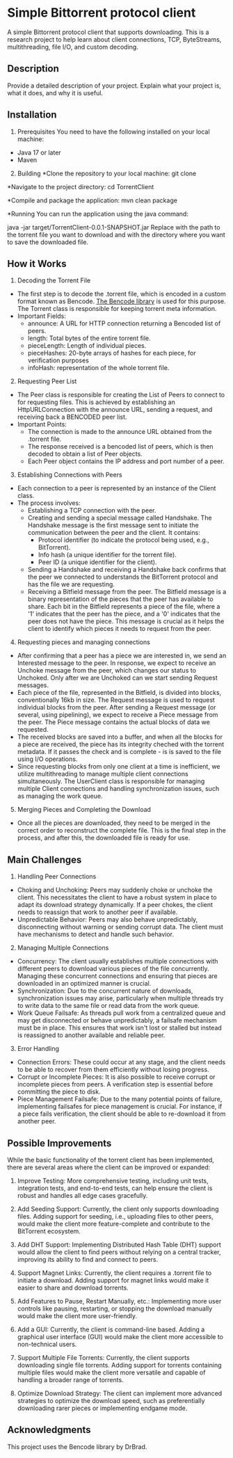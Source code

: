 # Simple Bittorrent protocol client

A simple Bittorrent protocol client that supports downloading. This is a research project to help learn about client connections, TCP, ByteStreams, multithreading, file I/O, and custom decoding.

## Description

Provide a detailed description of your project. Explain what your project is, what it does, and why it is useful. 

## Installation

1. Prerequisites
You need to have the following installed on your local machine:

* Java 17 or later
* Maven
2. Building
*Clone the repository to your local machine:
git clone <repository-url>

*Navigate to the project directory:
cd TorrentClient

*Compile and package the application:
mvn clean package

*Running
You can run the application using the java command:

java -jar target/TorrentClient-0.0.1-SNAPSHOT.jar <torrent-file-path> <save-path>
Replace <torrent-file-path> with the path to the torrent file you want to download and <save-path> with the directory where you want to save the downloaded file.

## How it Works

1. Decoding the Torrent File
* The first step is to decode the .torrent file, which is encoded in a custom format known as Bencode. [The Bencode library](https://github.com/DrBrad/Bencode/tree/main) is used for this purpose. The Torrent class is responsible for keeping torrent meta information.
* Important Fields:
  * announce: A URL for HTTP connection returning a Bencoded list of peers.
  * length: Total bytes of the entire torrent file.
  * pieceLength: Length of individual pieces.
  * pieceHashes: 20-byte arrays of hashes for each piece, for verification purposes
  * infoHash: representation of the whole torrent file.
2. Requesting Peer List
* The Peer class is responsible for creating the List of Peers to connect to for requesting files. This is achieved by establishing an HttpURLConnection with the announce URL, sending a request, and receiving back a BENCODED peer list.
* Important Points:
  * The connection is made to the announce URL obtained from the .torrent file.
  * The response received is a bencoded list of peers, which is then decoded to obtain a list of Peer objects.
  * Each Peer object contains the IP address and port number of a peer.
3. Establishing Connections with Peers
* Each connection to a peer is represented by an instance of the Client class.
* The process involves:
  * Establishing a TCP connection with the peer.
  * Creating and sending a special message called Handshake. The Handshake message is the first message sent to initiate the communication between the peer and the client. It contains:
    * Protocol identifier (to indicate the protocol being used, e.g., BitTorrent).
    * Info hash (a unique identifier for the torrent file).
    * Peer ID (a unique identifier for the client).
  * Sending a Handshake and receiving a Handshake back confirms that the peer we connected to understands the BitTorrent protocol and has the file we are requesting.
  * Receiving a Bitfield message from the peer. The Bitfield message is a binary representation of the pieces that the peer has available to share. Each bit in the Bitfield represents a piece of the file, where a '1' indicates that the peer has the piece, and a '0' indicates that the peer does not have the piece. This message is crucial as it helps the client to identify which pieces it needs to request from the peer.
4. Requesting pieces and managing connections
* After confirming that a peer has a piece we are interested in, we send an Interested message to the peer. In response, we expect to receive an Unchoke message from the peer, which changes our status to Unchoked. Only after we are Unchoked can we start sending Request messages.
* Each piece of the file, represented in the Bitfield, is divided into blocks, conventionally 16kb in size. The Request message is used to request individual blocks from the peer. After sending a Request message (or several, using pipelining), we expect to receive a Piece message from the peer. The Piece message contains the actual blocks of data we requested.
* The received blocks are saved into a buffer, and when all the blocks for a piece are received, the piece has its integrity cheched with the torrent metadata. If it passes the check and is complete - is is saved to the file using I/O operations.
* Since requesting blocks from only one client at a time is inefficient, we utilize multithreading to manage multiple client connections simultaneously. The UserClient class is responsible for managing multiple Client connections and handling synchronization issues, such as managing the work queue.
5. Merging Pieces and Completing the Download
* Once all the pieces are downloaded, they need to be merged in the correct order to reconstruct the complete file. This is the final step in the process, and after this, the downloaded file is ready for use.

## Main Challenges
1. Handling Peer Connections

* Choking and Unchoking: Peers may suddenly choke or unchoke the client. This necessitates the client to have a robust system in place to adapt its download strategy dynamically. If a peer chokes, the client needs to reassign that work to another peer if available.
* Unpredictable Behavior: Peers may also behave unpredictably, disconnecting without warning or sending corrupt data. The client must have mechanisms to detect and handle such behavior.

2. Managing Multiple Connections

* Concurrency: The client usually establishes multiple connections with different peers to download various pieces of the file concurrently. Managing these concurrent connections and ensuring that pieces are downloaded in an optimized manner is crucial.
* Synchronization: Due to the concurrent nature of downloads, synchronization issues may arise, particularly when multiple threads try to write data to the same file or read data from the work queue.
* Work Queue Failsafe: As threads pull work from a centralized queue and may get disconnected or behave unpredictably, a failsafe mechanism must be in place. This ensures that work isn't lost or stalled but instead is reassigned to another available and reliable peer.

3. Error Handling

* Connection Errors: These could occur at any stage, and the client needs to be able to recover from them efficiently without losing progress.
* Corrupt or Incomplete Pieces: It is also possible to receive corrupt or incomplete pieces from peers. A verification step is essential before committing the piece to disk.
* Piece Management Failsafe: Due to the many potential points of failure, implementing failsafes for piece management is crucial. For instance, if a piece fails verification, the client should be able to re-download it from another peer.

## Possible Improvements

While the basic functionality of the torrent client has been implemented, there are several areas where the client can be improved or expanded:

1. Improve Testing: More comprehensive testing, including unit tests, integration tests, and end-to-end tests, can help ensure the client is robust and handles all edge cases gracefully.

2. Add Seeding Support: Currently, the client only supports downloading files. Adding support for seeding, i.e., uploading files to other peers, would make the client more feature-complete and contribute to the BitTorrent ecosystem.

3. Add DHT Support: Implementing Distributed Hash Table (DHT) support would allow the client to find peers without relying on a central tracker, improving its ability to find and connect to peers.

4. Support Magnet Links: Currently, the client requires a .torrent file to initiate a download. Adding support for magnet links would make it easier to share and download torrents.

5. Add Features to Pause, Restart Manually, etc.: Implementing more user controls like pausing, restarting, or stopping the download manually would make the client more user-friendly.

6. Add a GUI: Currently, the client is command-line based. Adding a graphical user interface (GUI) would make the client more accessible to non-technical users.

7. Support Multiple File Torrents: Currently, the client supports downloading single file torrents. Adding support for torrents containing multiple files would make the client more versatile and capable of handling a broader range of torrents.

8. Optimize Download Strategy: The client can implement more advanced strategies to optimize the download speed, such as preferentially downloading rarer pieces or implementing endgame mode.


## Acknowledgments

This project uses the Bencode library by DrBrad.

